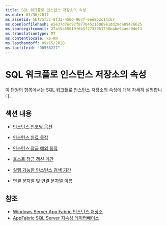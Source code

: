 ```yaml
---
title: SQL 워크플로 인스턴스 저장소의 속성
ms.date: 03/30/2017
ms.assetid: 5bf75f3c-8f33-450d-967f-6ee862c14c67
ms.openlocfilehash: e5e37d7ec97f877045216069e1dd29da89476625
ms.sourcegitcommit: 27a15a55019f6b5f2733961738babe94aec0def3
ms.translationtype: MT
ms.contentlocale: ko-KR
ms.lasthandoff: 09/15/2020
ms.locfileid: "90558227"
---
```

# <a name="properties-of-sql-workflow-instance-store"></a>SQL 워크플로 인스턴스 저장소의 속성
이 단원의 항목에서는 SQL 워크플로 인스턴스 저장소의 속성에 대해 자세히 설명합니다.  
  
## <a name="in-this-section"></a>섹션 내용  
  
- [인스턴스 인코딩 옵션](instance-encoding-option.md)  
  
- [인스턴스 완료 동작](instance-completion-action.md)  
  
- [인스턴스 잠금 예외 동작](instance-locked-exception-action.md)  
  
- [호스트 잠금 갱신 기간](host-lock-renewal-period.md)  
  
- [실행 가능한 인스턴스 검색 기간](runnable-instances-detection-period.md)  
  
- [연결 문자열 및 연결 문자열 이름](connection-string-and-connection-string-name.md)  
  
## <a name="see-also"></a>참조

- [Windows Server App Fabric 인스턴스 저장소](/previous-versions/appfabric/ff383417(v=azure.10))
- [AppFabric SQL Server 지속성 데이터베이스](/previous-versions/appfabric/ee790819(v=azure.10))
